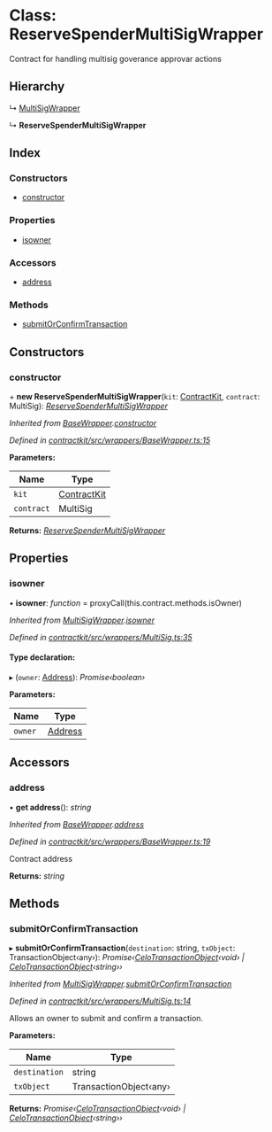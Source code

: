 # Class: ReserveSpenderMultiSigWrapper

Contract for handling multisig goverance approvar actions

## Hierarchy

  ↳ [MultiSigWrapper](_wrappers_multisig_.multisigwrapper.md)

  ↳ **ReserveSpenderMultiSigWrapper**

## Index

### Constructors

* [constructor](_wrappers_reservespendermultisig_.reservespendermultisigwrapper.md#constructor)

### Properties

* [isowner](_wrappers_reservespendermultisig_.reservespendermultisigwrapper.md#isowner)

### Accessors

* [address](_wrappers_reservespendermultisig_.reservespendermultisigwrapper.md#address)

### Methods

* [submitOrConfirmTransaction](_wrappers_reservespendermultisig_.reservespendermultisigwrapper.md#submitorconfirmtransaction)

## Constructors

###  constructor

\+ **new ReserveSpenderMultiSigWrapper**(`kit`: [ContractKit](_kit_.contractkit.md), `contract`: MultiSig): *[ReserveSpenderMultiSigWrapper](_wrappers_reservespendermultisig_.reservespendermultisigwrapper.md)*

*Inherited from [BaseWrapper](_wrappers_basewrapper_.basewrapper.md).[constructor](_wrappers_basewrapper_.basewrapper.md#constructor)*

*Defined in [contractkit/src/wrappers/BaseWrapper.ts:15](https://github.com/celo-org/celo-monorepo/blob/master/packages/contractkit/src/wrappers/BaseWrapper.ts#L15)*

**Parameters:**

Name | Type |
------ | ------ |
`kit` | [ContractKit](_kit_.contractkit.md) |
`contract` | MultiSig |

**Returns:** *[ReserveSpenderMultiSigWrapper](_wrappers_reservespendermultisig_.reservespendermultisigwrapper.md)*

## Properties

###  isowner

• **isowner**: *function* = proxyCall(this.contract.methods.isOwner)

*Inherited from [MultiSigWrapper](_wrappers_multisig_.multisigwrapper.md).[isowner](_wrappers_multisig_.multisigwrapper.md#isowner)*

*Defined in [contractkit/src/wrappers/MultiSig.ts:35](https://github.com/celo-org/celo-monorepo/blob/master/packages/contractkit/src/wrappers/MultiSig.ts#L35)*

#### Type declaration:

▸ (`owner`: [Address](../modules/_base_.md#address)): *Promise‹boolean›*

**Parameters:**

Name | Type |
------ | ------ |
`owner` | [Address](../modules/_base_.md#address) |

## Accessors

###  address

• **get address**(): *string*

*Inherited from [BaseWrapper](_wrappers_basewrapper_.basewrapper.md).[address](_wrappers_basewrapper_.basewrapper.md#address)*

*Defined in [contractkit/src/wrappers/BaseWrapper.ts:19](https://github.com/celo-org/celo-monorepo/blob/master/packages/contractkit/src/wrappers/BaseWrapper.ts#L19)*

Contract address

**Returns:** *string*

## Methods

###  submitOrConfirmTransaction

▸ **submitOrConfirmTransaction**(`destination`: string, `txObject`: TransactionObject‹any›): *Promise‹[CeloTransactionObject](_wrappers_basewrapper_.celotransactionobject.md)‹void› | [CeloTransactionObject](_wrappers_basewrapper_.celotransactionobject.md)‹string››*

*Inherited from [MultiSigWrapper](_wrappers_multisig_.multisigwrapper.md).[submitOrConfirmTransaction](_wrappers_multisig_.multisigwrapper.md#submitorconfirmtransaction)*

*Defined in [contractkit/src/wrappers/MultiSig.ts:14](https://github.com/celo-org/celo-monorepo/blob/master/packages/contractkit/src/wrappers/MultiSig.ts#L14)*

Allows an owner to submit and confirm a transaction.

**Parameters:**

Name | Type |
------ | ------ |
`destination` | string |
`txObject` | TransactionObject‹any› |

**Returns:** *Promise‹[CeloTransactionObject](_wrappers_basewrapper_.celotransactionobject.md)‹void› | [CeloTransactionObject](_wrappers_basewrapper_.celotransactionobject.md)‹string››*
